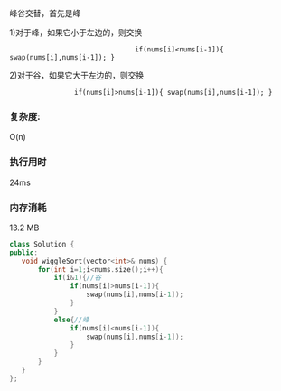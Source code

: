 峰谷交替，首先是峰

1)对于峰，如果它小于左边的，则交换

`								if(nums[i]<nums[i-1]){
	swap(nums[i],nums[i-1]);
}`

2)对于谷，如果它大于左边的，则交换

`                if(nums[i]>nums[i-1]){
	swap(nums[i],nums[i-1]);
}`

### 复杂度:

O(n)

### 执行用时

24ms

### 内存消耗

13.2 MB

 ```c++
class Solution {
public:
    void wiggleSort(vector<int>& nums) {
        for(int i=1;i<nums.size();i++){
            if(i&1){//谷
                if(nums[i]>nums[i-1]){
                    swap(nums[i],nums[i-1]);
                }
            }
            else{//峰
                if(nums[i]<nums[i-1]){
                    swap(nums[i],nums[i-1]);
                }
            }
        }
    }
};
 ```

